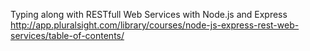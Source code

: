 Typing along with RESTfull Web Services with Node.js and Express
http://app.pluralsight.com/library/courses/node-js-express-rest-web-services/table-of-contents/
